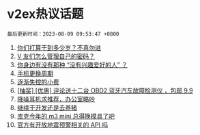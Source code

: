 # v2ex热议话题

`最后更新时间：2023-08-09 09:53:47 +0800`

1. [你们打算干到多少岁？不喜勿进](https://www.v2ex.com/t/963275)
1. [V 友们怎么管理自己的密码？](https://www.v2ex.com/t/963304)
1. [你身边有没有那种 “没有兴趣爱好的人” ？](https://www.v2ex.com/t/963384)
1. [手机更换周期](https://www.v2ex.com/t/963296)
1. [逐渐失控的小费](https://www.v2ex.com/t/963313)
1. [[抽奖] [优惠] 评论送十二台 OBD2 蓝牙汽车故障检测仪 ，包邮 9.9](https://www.v2ex.com/t/963309)
1. [降噪耳机求推荐，办公室略吵](https://www.v2ex.com/t/963289)
1. [继续干开发还是去养猪](https://www.v2ex.com/t/963463)
1. [库克今年的 m3 mini 总得换模具了吧](https://www.v2ex.com/t/963276)
1. [官方有开放地震预警相关的 API 吗](https://www.v2ex.com/t/963300)


